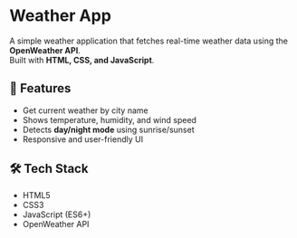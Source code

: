 # Weather App

A simple weather application that fetches real-time weather data using the **OpenWeather API**.  
Built with **HTML, CSS, and JavaScript**.

## 🚀 Features
- Get current weather by city name
- Shows temperature, humidity, and wind speed
- Detects **day/night mode** using sunrise/sunset
- Responsive and user-friendly UI

## 🛠 Tech Stack
- HTML5
- CSS3
- JavaScript (ES6+)
- OpenWeather API
